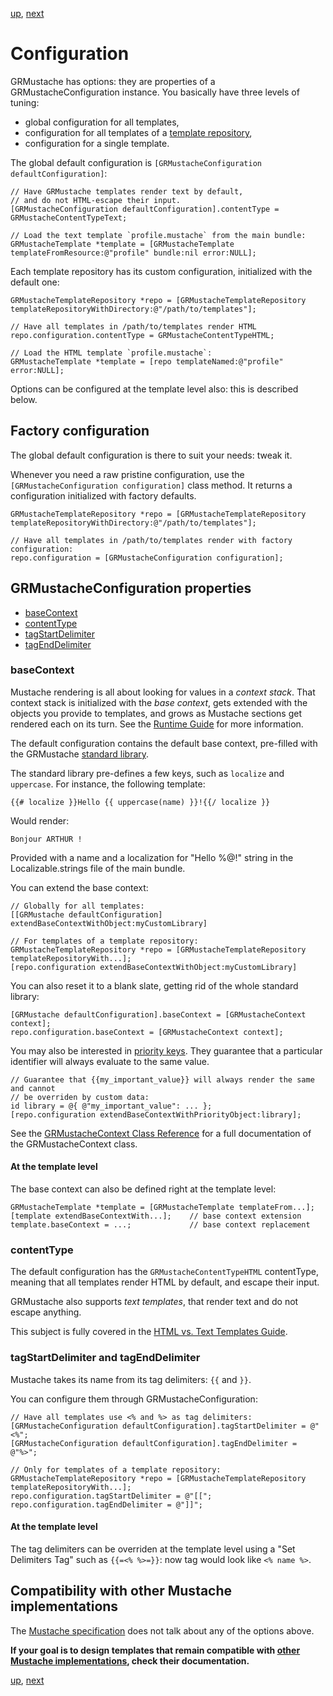 [up](../../../../GRMustache#documentation), [next](html_vs_text.md)

Configuration
=============

GRMustache has options: they are properties of a GRMustacheConfiguration instance. You basically have three levels of tuning:

- global configuration for all templates,
- configuration for all templates of a [template repository](template_repositories.md),
- configuration for a single template.

The global default configuration is `[GRMustacheConfiguration defaultConfiguration]`:

```objc
// Have GRMustache templates render text by default,
// and do not HTML-escape their input.
[GRMustacheConfiguration defaultConfiguration].contentType = GRMustacheContentTypeText;

// Load the text template `profile.mustache` from the main bundle:
GRMustacheTemplate *template = [GRMustacheTemplate templateFromResource:@"profile" bundle:nil error:NULL];
```

Each template repository has its custom configuration, initialized with the default one:

```objc
GRMustacheTemplateRepository *repo = [GRMustacheTemplateRepository templateRepositoryWithDirectory:@"/path/to/templates"];

// Have all templates in /path/to/templates render HTML
repo.configuration.contentType = GRMustacheContentTypeHTML;

// Load the HTML template `profile.mustache`:
GRMustacheTemplate *template = [repo templateNamed:@"profile" error:NULL];
```

Options can be configured at the template level also: this is described below.


Factory configuration
---------------------

The global default configuration is there to suit your needs: tweak it.

Whenever you need a raw pristine configuration, use the `[GRMustacheConfiguration configuration]` class method. It returns a configuration initialized with factory defaults.

```objc
GRMustacheTemplateRepository *repo = [GRMustacheTemplateRepository templateRepositoryWithDirectory:@"/path/to/templates"];

// Have all templates in /path/to/templates render with factory configuration:
repo.configuration = [GRMustacheConfiguration configuration];
```

GRMustacheConfiguration properties
----------------------------------

- [baseContext](#basecontext)
- [contentType](#contenttype)
- [tagStartDelimiter](#tagstartdelimiter-and-tagenddelimiter)
- [tagEndDelimiter](#tagstartdelimiter-and-tagenddelimiter)

### baseContext

Mustache rendering is all about looking for values in a *context stack*. That context stack is initialized with the *base context*, gets extended with the objects you provide to templates, and grows as Mustache sections get rendered each on its turn. See the [Runtime Guide](runtime.md#the-context-stack) for more information.

The default configuration contains the default base context, pre-filled with the GRMustache [standard library](standard_library.md).

The standard library pre-defines a few keys, such as `localize` and `uppercase`. For instance, the following template:

    {{# localize }}Hello {{ uppercase(name) }}!{{/ localize }}

Would render:

    Bonjour ARTHUR !

Provided with a name and a localization for "Hello %@!" string in the Localizable.strings file of the main bundle.

You can extend the base context:

```objc
// Globally for all templates:
[[GRMustache defaultConfiguration] extendBaseContextWithObject:myCustomLibrary]

// For templates of a template repository:
GRMustacheTemplateRepository *repo = [GRMustacheTemplateRepository templateRepositoryWith...];
[repo.configuration extendBaseContextWithObject:myCustomLibrary]
```

You can also reset it to a blank slate, getting rid of the whole standard library:

```objc
[GRMustache defaultConfiguration].baseContext = [GRMustacheContext context];
repo.configuration.baseContext = [GRMustacheContext context];
```

You may also be interested in [priority keys](security.md#priority-keys). They guarantee that a particular identifier will always evaluate to the same value.

```objc
// Guarantee that {{my_important_value}} will always render the same and cannot
// be overriden by custom data:
id library = @{ @"my_important_value": ... };
[repo.configuration extendBaseContextWithPriorityObject:library];
```

See the [GRMustacheContext Class Reference](http://groue.github.io/GRMustache/Reference/Classes/GRMustacheContext.html) for a full documentation of the GRMustacheContext class.

#### At the template level

The base context can also be defined right at the template level:

```objc
GRMustacheTemplate *template = [GRMustacheTemplate templateFrom...];
[template extendBaseContextWith...];    // base context extension
template.baseContext = ...;             // base context replacement
```

### contentType

The default configuration has the `GRMustacheContentTypeHTML` contentType, meaning that all templates render HTML by default, and escape their input.

GRMustache also supports *text templates*, that render text and do not escape anything.

This subject is fully covered in the [HTML vs. Text Templates Guide](html_vs_text.md).


### tagStartDelimiter and tagEndDelimiter

Mustache takes its name from its tag delimiters: `{{` and `}}`.

You can configure them through GRMustacheConfiguration:

```objc
// Have all templates use <% and %> as tag delimiters:
[GRMustacheConfiguration defaultConfiguration].tagStartDelimiter = @"<%";
[GRMustacheConfiguration defaultConfiguration].tagEndDelimiter = @"%>";

// Only for templates of a template repository:
GRMustacheTemplateRepository *repo = [GRMustacheTemplateRepository templateRepositoryWith...];
repo.configuration.tagStartDelimiter = @"[[";
repo.configuration.tagEndDelimiter = @"]]";
```

#### At the template level

The tag delimiters can be overriden at the template level using a "Set Delimiters Tag" such as `{{=<% %>=}}`: now tag would look like `<% name %>`.


Compatibility with other Mustache implementations
-------------------------------------------------

The [Mustache specification](https://github.com/mustache/spec) does not talk about any of the options above.

**If your goal is to design templates that remain compatible with [other Mustache implementations](https://github.com/defunkt/mustache/wiki/Other-Mustache-implementations), check their documentation.**


[up](../../../../GRMustache#documentation), [next](html_vs_text.md)
